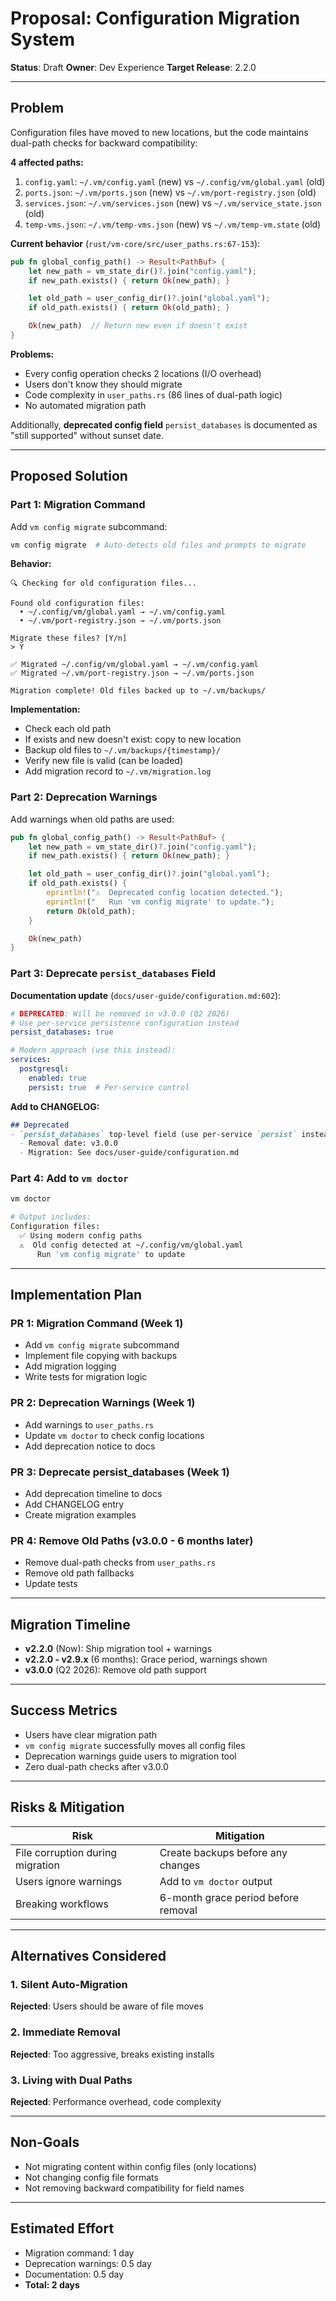 # Proposal: Configuration Migration System

**Status**: Draft
**Owner**: Dev Experience
**Target Release**: 2.2.0

---

## Problem

Configuration files have moved to new locations, but the code maintains dual-path checks for backward compatibility:

**4 affected paths:**
1. `config.yaml`: `~/.vm/config.yaml` (new) vs `~/.config/vm/global.yaml` (old)
2. `ports.json`: `~/.vm/ports.json` (new) vs `~/.vm/port-registry.json` (old)
3. `services.json`: `~/.vm/services.json` (new) vs `~/.vm/service_state.json` (old)
4. `temp-vms.json`: `~/.vm/temp-vms.json` (new) vs `~/.vm/temp-vm.state` (old)

**Current behavior** (`rust/vm-core/src/user_paths.rs:67-153`):
```rust
pub fn global_config_path() -> Result<PathBuf> {
    let new_path = vm_state_dir()?.join("config.yaml");
    if new_path.exists() { return Ok(new_path); }

    let old_path = user_config_dir()?.join("global.yaml");
    if old_path.exists() { return Ok(old_path); }

    Ok(new_path)  // Return new even if doesn't exist
}
```

**Problems:**
- Every config operation checks 2 locations (I/O overhead)
- Users don't know they should migrate
- Code complexity in `user_paths.rs` (86 lines of dual-path logic)
- No automated migration path

Additionally, **deprecated config field** `persist_databases` is documented as "still supported" without sunset date.

---

## Proposed Solution

### Part 1: Migration Command

Add `vm config migrate` subcommand:

```bash
vm config migrate  # Auto-detects old files and prompts to migrate
```

**Behavior:**
```
🔍 Checking for old configuration files...

Found old configuration files:
  • ~/.config/vm/global.yaml → ~/.vm/config.yaml
  • ~/.vm/port-registry.json → ~/.vm/ports.json

Migrate these files? [Y/n]
> Y

✅ Migrated ~/.config/vm/global.yaml → ~/.vm/config.yaml
✅ Migrated ~/.vm/port-registry.json → ~/.vm/ports.json

Migration complete! Old files backed up to ~/.vm/backups/
```

**Implementation:**
- Check each old path
- If exists and new doesn't exist: copy to new location
- Backup old files to `~/.vm/backups/{timestamp}/`
- Verify new file is valid (can be loaded)
- Add migration record to `~/.vm/migration.log`

### Part 2: Deprecation Warnings

Add warnings when old paths are used:

```rust
pub fn global_config_path() -> Result<PathBuf> {
    let new_path = vm_state_dir()?.join("config.yaml");
    if new_path.exists() { return Ok(new_path); }

    let old_path = user_config_dir()?.join("global.yaml");
    if old_path.exists() {
        eprintln!("⚠️  Deprecated config location detected.");
        eprintln!("   Run 'vm config migrate' to update.");
        return Ok(old_path);
    }

    Ok(new_path)
}
```

### Part 3: Deprecate `persist_databases` Field

**Documentation update** (`docs/user-guide/configuration.md:602`):

```yaml
# DEPRECATED: Will be removed in v3.0.0 (Q2 2026)
# Use per-service persistence configuration instead
persist_databases: true

# Modern approach (use this instead):
services:
  postgresql:
    enabled: true
    persist: true  # Per-service control
```

**Add to CHANGELOG:**
```markdown
## Deprecated
- `persist_databases` top-level field (use per-service `persist` instead)
  - Removal date: v3.0.0
  - Migration: See docs/user-guide/configuration.md
```

### Part 4: Add to `vm doctor`

```bash
vm doctor

# Output includes:
Configuration files:
  ✅ Using modern config paths
  ⚠️  Old config detected at ~/.config/vm/global.yaml
      Run 'vm config migrate' to update
```

---

## Implementation Plan

### PR 1: Migration Command (Week 1)
- Add `vm config migrate` subcommand
- Implement file copying with backups
- Add migration logging
- Write tests for migration logic

### PR 2: Deprecation Warnings (Week 1)
- Add warnings to `user_paths.rs`
- Update `vm doctor` to check config locations
- Add deprecation notice to docs

### PR 3: Deprecate persist_databases (Week 1)
- Add deprecation timeline to docs
- Add CHANGELOG entry
- Create migration examples

### PR 4: Remove Old Paths (v3.0.0 - 6 months later)
- Remove dual-path checks from `user_paths.rs`
- Remove old path fallbacks
- Update tests

---

## Migration Timeline

- **v2.2.0** (Now): Ship migration tool + warnings
- **v2.2.0 - v2.9.x** (6 months): Grace period, warnings shown
- **v3.0.0** (Q2 2026): Remove old path support

---

## Success Metrics

- Users have clear migration path
- `vm config migrate` successfully moves all config files
- Deprecation warnings guide users to migration tool
- Zero dual-path checks after v3.0.0

---

## Risks & Mitigation

| Risk | Mitigation |
|------|------------|
| File corruption during migration | Create backups before any changes |
| Users ignore warnings | Add to `vm doctor` output |
| Breaking workflows | 6-month grace period before removal |

---

## Alternatives Considered

### 1. Silent Auto-Migration
**Rejected**: Users should be aware of file moves

### 2. Immediate Removal
**Rejected**: Too aggressive, breaks existing installs

### 3. Living with Dual Paths
**Rejected**: Performance overhead, code complexity

---

## Non-Goals

- Not migrating content within config files (only locations)
- Not changing config file formats
- Not removing backward compatibility for field names

---

## Estimated Effort

- Migration command: 1 day
- Deprecation warnings: 0.5 day
- Documentation: 0.5 day
- **Total: 2 days**

